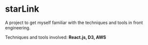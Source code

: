 # starLink
  A project to get myself familiar with the techniques and tools in front engineering.

  Techniques and tools involved: **React.js, D3, AWS**
